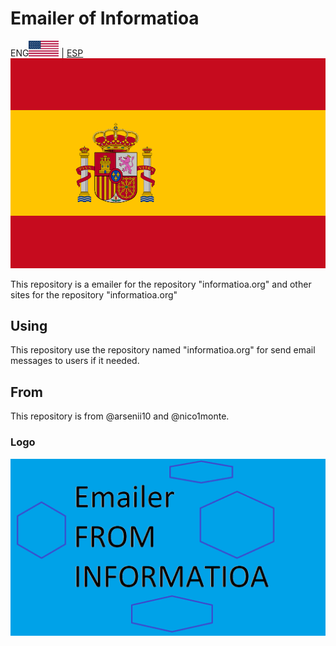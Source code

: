 # Emailer of Informatioa

ENG<img alt="United States" src="./email_extras/readme_images/spanish/united_states.PNG" width="48px"> | [ESP](https://github.com/nico1monte/informatioa_emailer/blob/README.es_ES.md)<img alt="Espana" src="./email_extras/readme_images/spanish/espana.PNG">

This repository is a emailer for the repository "informatioa.org" and other sites for the repository "informatioa.org"

## Using

This repository use the repository named "informatioa.org" for send email messages to users if it needed.

## From
This repository is from @arsenii10 and @nico1monte.

### Logo

<div align="center">
  <picture>
    <source media="(prefers-color-scheme: dark)" srcset="./email_extras/readme_images/Informatioa_Emailer-README_IMAGE.png" width="700px">
    <img alt="Informatioa Logo" src="./email_extras/readme_images/Informatioa_Emailer-README_IMAGE.png" width="600px">
  </picture>
</div>
